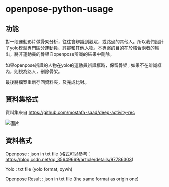 # openpose-python-usage

## 功能
對一段運動影片做骨架分析，往往會辨識到觀眾，或路過的其他人。所以我們設計了yolo模型專門區分運動員、評審和其他人物。本專案的目的在於結合兩者的輸出，將非運動員的骨架自openpose辨識的結果中刪除。

如果openpose辨識的人物在yolo的運動員辨識框時，保留骨架 ;
如果不在辨識框內，則視為路人，刪除骨架。

最後將檔案重新存回資料夾，及完成比對。

## 資料集格式
資料集來自 https://github.com/mostafa-saad/deep-activity-rec

![圖片](https://user-images.githubusercontent.com/35889113/169795826-995cdb30-0267-4416-9dad-5956c022ecdd.png)

## 資料格式
Openpose : json in txt file (格式可以參考：https://blog.csdn.net/qq_35649669/article/details/97786303)

Yolo : txt file (yolo format, xywh)

Openpose Result : json in txt file (the same format as origin one)
